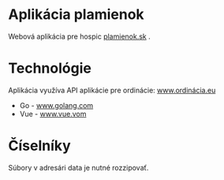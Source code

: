 # Aplikácia plamienok
Webová aplikácia pre hospic [plamienok.sk](www.plamienok.sk) .

# Technológie

Aplikácia využíva API aplikácie pre ordinácie: www.ordinácia.eu

- Go - www.golang.com
- Vue - www.vue.vom

# Číselníky

Súbory v adresári data je nutné rozzipovať.